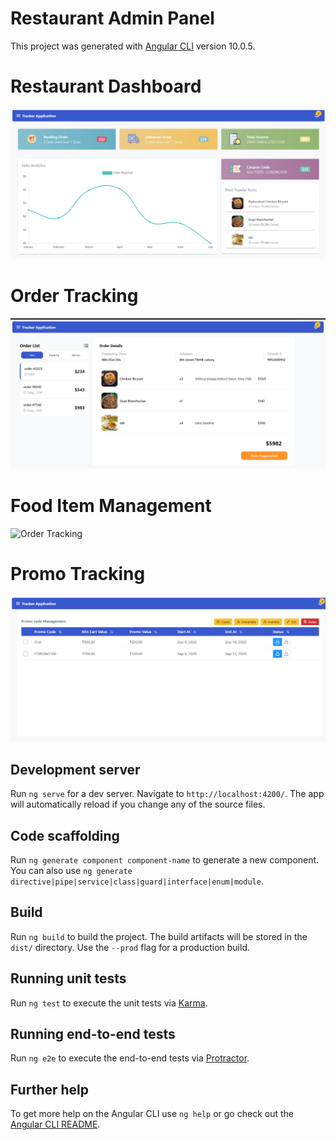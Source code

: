 # Restaurant Admin Panel

This project was generated with [Angular CLI](https://github.com/angular/angular-cli) version 10.0.5.

# Restaurant Dashboard
![Restaurant Dashboard](https://github.com/dineshk033/restaurant-admin/blob/master/src/assets/Dashboard.PNG)

# Order Tracking
![Order Tracking](https://github.com/dineshk033/restaurant-admin/blob/master/src/assets/order.PNG)

# Food Item Management
![Order Tracking](https://github.com/dineshk033/restaurant-admin/blob/master/src/assets/itme.PNG)

# Promo Tracking
![Order Tracking](https://github.com/dineshk033/restaurant-admin/blob/master/src/assets/promo.PNG)

## Development server

Run `ng serve` for a dev server. Navigate to `http://localhost:4200/`. The app will automatically reload if you change any of the source files.

## Code scaffolding

Run `ng generate component component-name` to generate a new component. You can also use `ng generate directive|pipe|service|class|guard|interface|enum|module`.

## Build

Run `ng build` to build the project. The build artifacts will be stored in the `dist/` directory. Use the `--prod` flag for a production build.

## Running unit tests

Run `ng test` to execute the unit tests via [Karma](https://karma-runner.github.io).

## Running end-to-end tests

Run `ng e2e` to execute the end-to-end tests via [Protractor](http://www.protractortest.org/).

## Further help

To get more help on the Angular CLI use `ng help` or go check out the [Angular CLI README](https://github.com/angular/angular-cli/blob/master/README.md).

